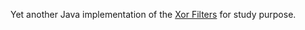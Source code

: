 Yet another Java implementation of the [Xor Filters](https://arxiv.org/abs/1912.08258) for study purpose.
